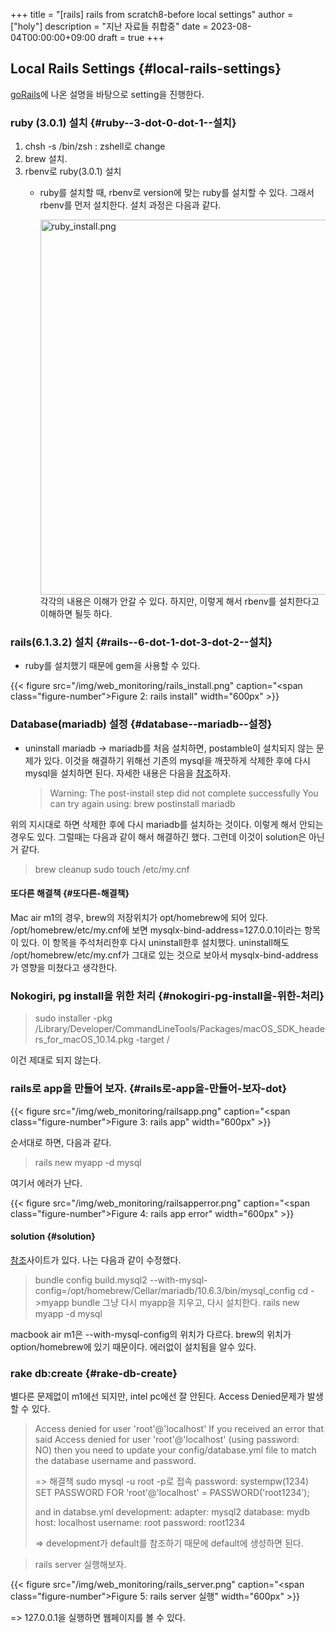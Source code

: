 +++
title = "[rails] rails from scratch8-before local settings"
author = ["holy"]
description = "지난 자료들 취합중"
date = 2023-08-04T00:00:00+09:00
draft = true
+++

## Local Rails Settings {#local-rails-settings}

[goRails](https://gorails.com/setup/osx/11.0-big-sur)에 나온 설명을 바탕으로 setting을 진행한다.


### ruby (3.0.1) 설치 {#ruby--3-dot-0-dot-1--설치}

1.  chsh -s /bin/zsh : zshell로 change
2.  brew 설치.
3.  rbenv로 ruby(3.0.1) 설치
    -   ruby를 설치할 때, rbenv로 version에 맞는 ruby를 설치할 수 있다. 그래서 rbenv를 먼저 설치한다. 설치 과정은 다음과 같다.

        <a id="org13138b8"></a>

        <img src="/img/web_monitoring/ruby_install.png" alt="ruby_install.png" width="600px" />
        각각의 내용은 이해가 안갈 수 있다. 하지만, 이렇게 해서 rbenv를 설치한다고 이해하면 될듯 하다.


### rails(6.1.3.2) 설치 {#rails--6-dot-1-dot-3-dot-2--설치}

-   ruby를 설치했기 때문에 gem을 사용할 수 있다.

<a id="figure--rails install"></a>

{{< figure src="/img/web_monitoring/rails_install.png" caption="<span class=\"figure-number\">Figure 2: </span>rails install" width="600px" >}}


### Database(mariadb) 설정 {#database--mariadb--설정}

-   uninstall mariadb
    -&gt; mariadb를 처음 설치하면, postamble이 설치되지 않는 문제가 있다. 이것을 해결하기 위해선 기존의 mysql을 깨끗하게 삭제한 후에 다시 mysql을 설치하면 된다. 자세한 내용은 다음을 [참조](https://gist.github.com/brandonsimpson/5204ce8a46f7a20071b5)하자.

    > Warning: The post-install step did not complete successfully
    > You can try again using:
    > brew postinstall mariadb

위의 지시대로 하면 삭제한 후에 다시  mariadb를 설치하는 것이다. 이렇게 해서 안되는 경우도 있다.
그럴때는 다음과 같이 해서 해결하긴 했다. 그런데 이것이 solution은 아닌 거 같다.

> brew cleanup
> sudo touch /etc/my.cnf


#### 또다른 해결책 {#또다른-해결책}

Mac air m1의 경우, brew의 저장위치가 opt/homebrew에 되어 있다. /opt/homebrew/etc/my.cnf에 보면 mysqlx-bind-address=127.0.0.1이라는 항목이 있다. 이 항목을 주석처리한후 다시 uninstall한후 설치했다. uninstall해도 /opt/homebrew/etc/my.cnf가 그대로 있는 것으로 보아서 mysqlx-bind-address가 영향을 미쳤다고 생각한다.


### Nokogiri, pg install을 위한 처리 {#nokogiri-pg-install을-위한-처리}

> sudo installer -pkg /Library/Developer/CommandLineTools/Packages/macOS_SDK_headers_for_macOS_10.14.pkg -target /

이건 제대로 되지 않는다.


### rails로 app을 만들어 보자. {#rails로-app을-만들어-보자-dot}

<a id="figure--rails app"></a>

{{< figure src="/img/web_monitoring/railsapp.png" caption="<span class=\"figure-number\">Figure 3: </span>rails app" width="600px" >}}

순서대로 하면, 다음과 같다.

> rails new myapp -d mysql

여기서 에러가 난다.

<a id="figure--rails app error"></a>

{{< figure src="/img/web_monitoring/railsapperror.png" caption="<span class=\"figure-number\">Figure 4: </span>rails app error" width="600px" >}}


#### solution {#solution}

[참조](https://1023labs.com/posts/ruby-osx-mariadb-error/)사이트가 있다. 나는 다음과 같이 수정했다.

> bundle config build.mysql2 --with-mysql-config=/opt/homebrew/Cellar/mariadb/10.6.3/bin/mysql_config
> cd -&gt;myapp
> bundle
> 그냥 다시 myapp을 지우고, 다시 설치한다. rails new myapp -d mysql

macbook air m1은 --with-mysql-config의 위치가 다르다. brew의 위치가 option/homebrew에 있기 때문이다.
에러없이 설치됨을 알수 있다.


### rake db:create {#rake-db-create}

별다른 문제없이 m1에선 되지만, intel pc에선 잘 안된다.
Access Denied문제가 발생할 수 있다.

>  Access denied for user 'root'@'localhost'
> If you received an error that said Access denied for user 'root'@'localhost' (using password: NO) then you need to update your config/database.yml file to match the database username and password.
>
> =&gt; 해결책
> sudo mysql -u root -p로 접속
> password: systempw(1234)
> SET PASSWORD FOR 'root'@'localhost' = PASSWORD('root1234’);
>
> and in databse.yml
> development:
> adapter: mysql2
> database: mydb
> host: localhost
> username: root
> password: root1234
>
> =&gt; development가 default를 참조하기 때문에 default에 생성하면 된다.

<!--quoteend-->

> rails server 실행해보자.

<a id="figure--rails server"></a>

{{< figure src="/img/web_monitoring/rails_server.png" caption="<span class=\"figure-number\">Figure 5: </span>rails server 실행" width="600px" >}}

=&gt; 127.0.0.1을 실행하면 웹페이지를 볼 수 있다.
